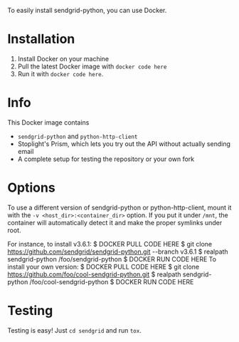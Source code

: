 To easily install sendgrid-python, you can use Docker.

# Installation

1. Install Docker on your machine
2. Pull the latest Docker image with `docker code here`
3. Run it with `docker code here`.

# Info

This Docker image contains
 - `sendgrid-python` and `python-http-client`
 - Stoplight's Prism, which lets you try out the API without actually sending email
 - A complete setup for testing the repository or your own fork

# Options

To use a different version of sendgrid-python or python-http-client, mount it with the `-v <host_dir>:<container_dir>` option.  If you put it under `/mnt`, the container will automatically detect it and make the proper symlinks under root.

For instance, to install v3.6.1:
    $ DOCKER PULL CODE HERE
    $ git clone https://github.com/sendgrid/sendgrid-python.git --branch v3.6.1
    $ realpath sendgrid-python
      /foo/sendgrid-python
    $ DOCKER RUN CODE HERE
To install your own version:
    $ DOCKER PULL CODE HERE
    $ git clone https://github.com/foo/cool-sendgrid-python.git
    $ realpath sendgrid-python
      /foo/cool-sendgrid-python
    $ DOCKER RUN CODE HERE

# Testing
Testing is easy!  Just `cd sendgrid` and run `tox`.
